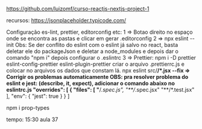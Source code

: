 https://github.com/luizomf/curso-reactjs-nextjs-project-1

recursos: https://jsonplaceholder.typicode.com/

Configuração es-lint, prettier, editorconfig etc:
1 => Botao direito no espaço onde se encontra as pastas e clicar em gerar .editorconfig
2 => npx eslint --init Obs: Se der conflito do eslint com o eslint já salvo no react, basta deletar ele do packageJson e deletar a node_modules e depois dar o comando "npm i"
depois configurar o .eslintrc
3 => Prettier:  npm i -D prettier eslint-config-prettier eslint-plugin-prettier
criar o arquivo .prettierrc.js e colocar no arquivos os dados que constam lá.
npx eslint src/**/*.jsx --fix => Corrigir os problemas automaticamente
OBS: pra resolver problema do eslint e jest: (describe, it, expect), adicionar o comando abaixo no eslintrc.js
"overrides": [
    {
      "files": [
        "**/*.spec.js",
        "**/*.spec.jsx"
        "**/*.test.jsx"
      ],
      "env": {
        "jest": true
      }
    }
  ]

npm i prop-types

tempo: 15:30 aula 37
